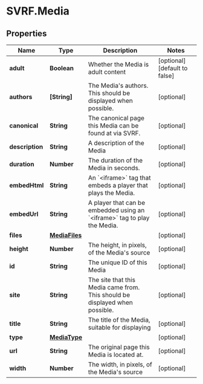 # SVRF.Media

## Properties
Name | Type | Description | Notes
------------ | ------------- | ------------- | -------------
**adult** | **Boolean** | Whether the Media is adult content | [optional] [default to false]
**authors** | **[String]** | The Media&#39;s authors. This should be displayed when possible. | [optional] 
**canonical** | **String** | The canonical page this Media can be found at via SVRF. | [optional] 
**description** | **String** | A description of the Media | [optional] 
**duration** | **Number** | The duration of the Media in seconds. | [optional] 
**embedHtml** | **String** | An &#x60;&lt;iframe&gt;&#x60; tag that embeds a player that plays the Media. | [optional] 
**embedUrl** | **String** | A player that can be embedded using an &#x60;&lt;iframe&gt;&#x60; tag to play the Media. | [optional] 
**files** | [**MediaFiles**](MediaFiles.md) |  | [optional] 
**height** | **Number** | The height, in pixels, of the Media&#39;s source | [optional] 
**id** | **String** | The unique ID of this Media | [optional] 
**site** | **String** | The site that this Media came from. This should be displayed when possible. | [optional] 
**title** | **String** | The title of the Media, suitable for displaying | [optional] 
**type** | [**MediaType**](MediaType.md) |  | [optional] 
**url** | **String** | The original page this Media is located at. | [optional] 
**width** | **Number** | The width, in pixels, of the Media&#39;s source | [optional] 


